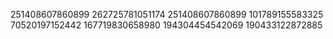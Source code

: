 251408607860899
262725781051174
251408607860899
101789155583325
70520197152442
167719830658980
194304454542069
190433122872885
